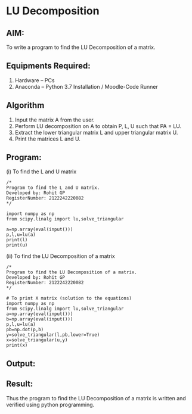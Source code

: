 # LU Decomposition 

## AIM:
To write a program to find the LU Decomposition of a matrix.

## Equipments Required:
1. Hardware – PCs
2. Anaconda – Python 3.7 Installation / Moodle-Code Runner

## Algorithm
1. Input the matrix A from the user.
2. Perform LU decomposition on A to obtain P, L, U such that PA = LU.
3. Extract the lower triangular matrix L and upper triangular matrix U.
4. Print the matrices L and U.

## Program:
(i) To find the L and U matrix
```
/*
Program to find the L and U matrix.
Developed by: Rohit GP
RegisterNumber: 2122242220082
*/

import numpy as np
from scipy.linalg import lu,solve_triangular

a=np.array(eval(input()))
p,l,u=lu(a)
print(l)
print(u)
```
(ii) To find the LU Decomposition of a matrix
```
/*
Program to find the LU Decomposition of a matrix.
Developed by: Rohit GP
RegisterNumber: 2122242220082
*/

# To print X matrix (solution to the equations)
import numpy as np
from scipy.linalg import lu,solve_triangular
a=np.array(eval(input()))
b=np.array(eval(input()))
p,l,u=lu(a)
pb=np.dot(p,b)
y=solve_triangular(l,pb,lower=True)
x=solve_triangular(u,y)
print(x) 
```

## Output:


## Result:
Thus the program to find the LU Decomposition of a matrix is written and verified using python programming.

